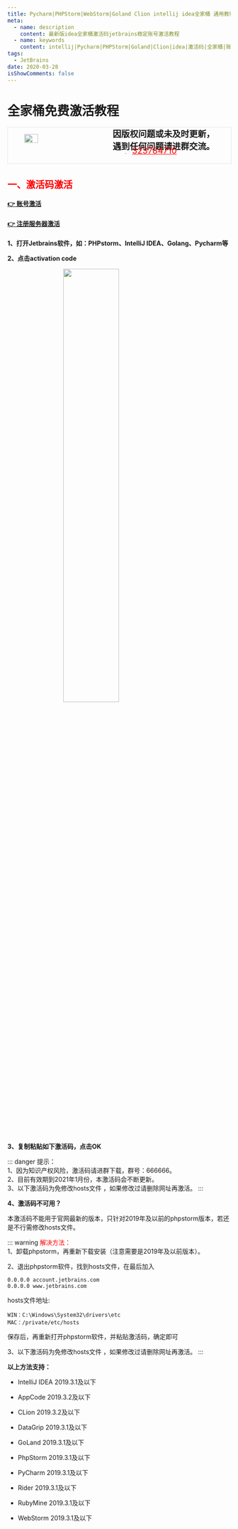 ```yaml
---
title: Pycharm|PHPStorm|WebStorm|Goland Clion intellij idea全家桶 通用教程 License Server 激活教程
meta:
  - name: description
    content: 最新版idea全家桶激活码jetbrains稳定账号激活教程
  - name: keywords
    content: intellij|Pycharm|PHPStorm|Goland|Clion|idea|激活码|全家桶|账号激活|通用教程|License|Server|激活教程
tags:
  - JetBrains
date: 2020-03-28
isShowComments: false
---
```


# 全家桶免费激活教程

<!-- QQ卡片 -->
<div style="width:100%;display:flex;justify-content:space-around;border:1px solid #E5E5E4;">
  <img style="width:25%;padding-top:15px;" src="http://md.taojingling.cn/WechatIMG31.jpeg" onclick="window.open('http://shang.qq.com/wpa/qunwpa?idkey=22ed6bd53a50f9764493ef41746bfb3006123cbe097729a106fee0c46b6e0b9e', '_blank');" />

  <div style="display:flex;flex-direction:column;justify-content:space-around;">
    <div style="font-size:1.2rem;font-weight:bold;">
      <div>因版权问题或未及时更新，</div>
      <div>遇到任何问题请进群交流。</div>
    </div>
    <div style="padding-left:12%;position:relative;bottom:20%;">
      <img style="width:6%;position:relative;top:3px;cursor:pointer;" src="https://i.loli.net/2019/11/23/U3qbMEuC9n6YBRA.png" onclick="window.open('http://shang.qq.com/wpa/qunwpa?idkey=22ed6bd53a50f9764493ef41746bfb3006123cbe097729a106fee0c46b6e0b9e', '_blank');" />
      <a href="http://shang.qq.com/wpa/qunwpa?idkey=22ed6bd53a50f9764493ef41746bfb3006123cbe097729a106fee0c46b6e0b9e" style="font-size:1.2rem;text-decoration:underline;color:red;" target="_blank">323784710</a>
    </div>
  </div>
</div>

## <font color="red">一、激活码激活</font>

#### <u>[👉 账号激活](/Jet/account "激活码激活")</u>

#### <u>[👉 注册服务器激活](/Jet/server "注册服务器激活")</u>

**1、打开Jetbrains软件，如：PHPstorm、IntelliJ IDEA、Golang、Pycharm等**  

**2、点击activation code**

<div>
  <img style="display:block; margin:0 auto;width:50%;" src="http://md.taojingling.cn/20200328171056.png" />
</div>

**3、复制粘贴如下激活码，点击OK**

::: danger
提示：<br>
1、因为知识产权风险，激活码请进群下载，群号：666666。<br>
2、目前有效期到2021年1月份，本激活码会不断更新。<br>
3、以下激活码为免修改hosts文件 ，如果修改过请删除网址再激活。
:::

**4、激活码不可用？**

本激活码不能用于官网最新的版本，只针对2019年及以前的phpstorm版本，若还是不行需修改hosts文件。

::: warning
<font color="red">解决方法：<br></font>
1、卸载phpstorm，再重新下载安装（注意需要是2019年及以前版本）。

2、退出phpstorm软件，找到hosts文件，在最后加入
```
0.0.0.0 account.jetbrains.com
0.0.0.0 www.jetbrains.com
```

hosts文件地址:
```
WIN：C:\Windows\System32\drivers\etc
MAC：/private/etc/hosts
```
保存后，再重新打开phpstorm软件，并粘贴激活码，确定即可

3、以下激活码为免修改hosts文件 ，如果修改过请删除网址再激活。
:::

**以上方法支持：**

* IntelliJ IDEA 2019.3.1及以下

* AppCode 2019.3.2及以下

* CLion 2019.3.2及以下

* DataGrip 2019.3.1及以下

* GoLand 2019.3.1及以下

* PhpStorm 2019.3.1及以下

* PyCharm 2019.3.1及以下

* Rider 2019.3.1及以下

* RubyMine 2019.3.1及以下

* WebStorm 2019.3.1及以下

